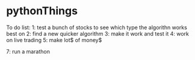 # pythonThings
To do list:
1: test a bunch of stocks to see which type the algorithn works best on
2: find a new quicker algorithm
3: make it work and test it
4: work on live trading
5: make lot$ of money$

7: run a marathon

